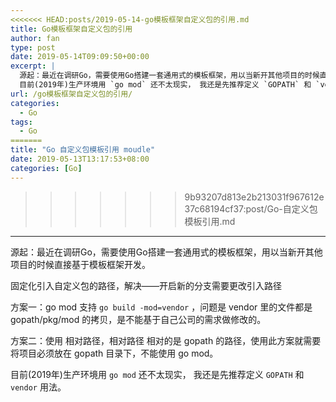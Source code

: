 ```yaml
---
<<<<<<< HEAD:posts/2019-05-14-go模板框架自定义包的引用.md
title: Go模板框架自定义包的引用
author: fan
type: post
date: 2019-05-14T09:09:50+00:00
excerpt: |
  源起：最近在调研Go，需要使用Go搭建一套通用式的模板框架，用以当新开其他项目的时候直接基于模板框架开发
  目前(2019年)生产环境用 `go mod` 还不太现实， 我还是先推荐定义 `GOPATH` 和 `vendor` 用法。
url: /go模板框架自定义包的引用/
categories:
  - Go
tags:
  - Go
=======
title: "Go 自定义包模板引用 moudle"
date: 2019-05-13T13:17:53+08:00
categories: [Go]
---
```

>>>>>>> 9b93207d813e2b213031f967612e37c68194cf37:post/Go-自定义包模板引用.md

---
源起：最近在调研Go，需要使用Go搭建一套通用式的模板框架，用以当新开其他项目的时候直接基于模板框架开发。
  
固定化引入自定义包的路径，解决——开启新的分支需要更改引入路径
  
方案一：go mod 支持 `go build -mod=vendor` ，问题是 vendor 里的文件都是 gopath/pkg/mod 的拷贝，是不能基于自己公司的需求做修改的。
  
方案二：使用 相对路径，相对路径 相对的是 gopath 的路径，使用此方案就需要 将项目必须放在 gopath 目录下，不能使用 go mod。
  
目前(2019年)生产环境用 `go mod` 还不太现实， 我还是先推荐定义 `GOPATH` 和 `vendor` 用法。